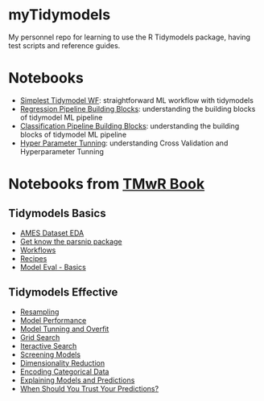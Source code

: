 # myTidymodels

My personnel repo for learning to use the R Tidymodels package, having test scripts and reference guides.

# Notebooks

- [Simplest Tidymodel WF](./Rmd/simplest_wf.md): straightforward ML workflow with tidymodels
- [Regression Pipeline Building Blocks](./Rmd/tidymodels_regression_walkthrough.md): understanding the building blocks of tidymodel ML pipeline 
- [Classification Pipeline Building Blocks](./Rmd/tidymodels_classification_walkthrough.md): understanding the building blocks of tidymodel ML pipeline 
- [Hyper Parameter Tunning](./Rmd/tidymodels_tunning_hyperparameters.md): understanding Cross Validation and Hyperparameter Tunning

# Notebooks from [TMwR Book](https://www.tmwr.org/)

## Tidymodels Basics

- [AMES Dataset EDA](./tmwr/chapter4_eda.md)
- [Get know the parsnip package](./tmwr/chapter6_parsnip.md)
- [Workflows](./tmwr/chapter7_workflow.md)
- [Recipes](./tmwr/chapter8_recipe.md)
- [Model Eval - Basics](./tmwr/chapter9_eval_basics.md)

## Tidymodels Effective

- [Resampling](./tmwr/chapter10_resamplingForPerformance.md)
- [Model Performance](./tmwr/chapter11_comparingModels.md)
- [Model Tunning and Overfit](./tmwr/chapter12_tuning.md)
- [Grid Search](./tmwr/chapter13_grid_search.md)
- [Iteractive Search](./tmwr/chapter14_iteractive_search.md)
- [Screening Models](./tmwr/chapter15_workflowset.md)
- [Dimensionality Reduction](./tmwr/chapter16_dim_reduction.md)
- [Encoding Categorical Data](./tmwr/chapter17_encoding_categorical.md)
- [Explaining Models and Predictions](./tmwr/chapter18_explain.md)
- [When Should You Trust Your Predictions?](./tmwr/chapter19_trust.md)
